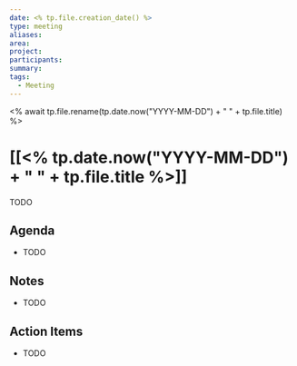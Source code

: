 ```yaml
---
date: <% tp.file.creation_date() %>
type: meeting
aliases: 
area: 
project: 
participants: 
summary: 
tags:
  - Meeting
---
```


<% await tp.file.rename(tp.date.now("YYYY-MM-DD") + " " + tp.file.title) %>
# [[<% tp.date.now("YYYY-MM-DD") + " " + tp.file.title %>]]

TODO

## Agenda

* TODO

## Notes

* TODO

## Action Items

* TODO
